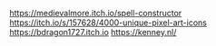 https://medievalmore.itch.io/spell-constructor
https://itch.io/s/157628/4000-unique-pixel-art-icons
https://bdragon1727.itch.io
https://kenney.nl/